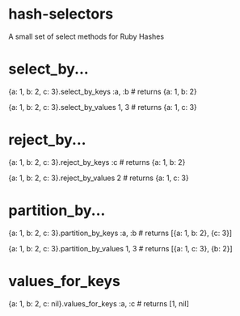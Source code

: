 hash-selectors
==============

A small set of select methods for Ruby Hashes

# select_by...
{a: 1, b: 2, c: 3}.select_by_keys :a, :b # returns {a: 1, b: 2}

{a: 1, b: 2, c: 3}.select_by_values 1, 3 # returns {a: 1, c: 3}

# reject_by...
{a: 1, b: 2, c: 3}.reject_by_keys :c  # returns {a: 1, b: 2}

{a: 1, b: 2, c: 3}.reject_by_values 2 # returns {a: 1, c: 3}

# partition_by...
{a: 1, b: 2, c: 3}.partition_by_keys :a, :b # returns [{a: 1, b: 2}, {c: 3}]

{a: 1, b: 2, c: 3}.partition_by_values 1, 3 # returns [{a: 1, c: 3}, {b: 2}]

# values_for_keys
{a: 1, b: 2, c: nil}.values_for_keys :a, :c # returns [1, nil]
